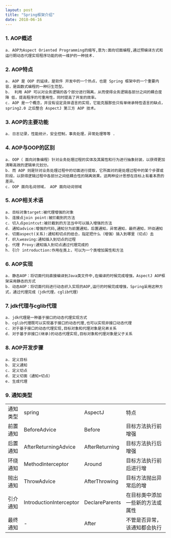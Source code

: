 ```yaml
---
layout: post
title: "Spring框架介绍"
date: 2018-06-16
---
```


### 1. AOP概述
	a. AOP为Aspect Oriented Programming的缩写,意为:面向切面编程,通过预编译方式和运行期动态代理实现程序功能的统一维护的一种技术.
	
### 2. AOP特点
	a. AOP 是 OOP 的延续，是软件 开发中的一个热点，也是 Spring 框架中的一个重要内容，是函数式编程的一种衍生范型。
	b.  利用 AOP 可以对业务逻辑的各个部分进行隔离，从而使得业务逻辑各部分之间的耦合度降 低，提高程序的可重用性，同时提高了开发的效率。 
	c. AOP 是一个概念，并没有设定具体语言的实现，它能克服那些只有单继承特性语言的缺点， spring2.0 之后整合 AspectJ 第三方 AOP 技术。
	
### 3. AOP的主要功能
	a. 日志记录，性能统计，安全控制，事务处理，异常处理等等 .
	
### 4. AOP与OOP的区别
	a. OOP（ 面向对象编程）针对业务处理过程的实体及其属性和行为进行抽象封装，以获得更加清晰高效的逻辑单元划分。
	b. 而 AOP 则是针对业务处理过程中的切面进行提取，它所面对的是处理过程中的某个步骤或阶段，以获得逻辑过程中各部分之间低耦合性的隔离效果。这两种设计思想在目标上有着本质的差异。
	c. OOP 面向名词领域， AOP 面向动词领域
	
### 5. AOP相关术语
	a. 目标对象target:被代理增强的对象  
	b. 连接点join point:被拦截到的方法
	c. 切入点pointcut:被拦截到的方法当中可以插入增强的方法
	d. 通知advice:增强的代码,通知分为前置通知，后置通知，异常通知，最终通知，环绕通知
	e. 切面aspect(关系):通知和切点的结合，指定把什么（增强）插入到哪里（切点）去
	f. 织入weaving:通知插入到切点的过程
	g. 代理 Proxy:通知插入到切点通过代理完成的
	h. 引介 introduction:作用在类上，可以为一个类增加属性和方法
	
### 6. AOP实现
	a. 静态AOP：将切面代码直接编译到Java类文件中,在编译的时候完成增强，AspectJ AOP框架采用静态的方式
	b. 动态AOP：将切面代码进行动态织入实现的AOP,运行的时候完成增强，Spring采用这种方式，通过代理完成（jdk代理，cglib代理）
	
### 7. jdk代理与cglib代理
	a. jdk代理是一种基于接口的动态代理实现方式
	b. cglib代理既可以实现基于接口的动态代理,也可以实现非接口动态代理 
	c. 对于基于接口的动态代理实现,目标对象和代理对象是兄弟关系
	d. 对于基于非接口(继承)的动态代理实现,目标对象和代理对象是父子关系
	
### 8. AOP开发步骤
	a. 定义目标
	b. 定义通知
	c. 定义切点
	d. 定义切面（通知+切点）
	e. 生成代理

### 9. 通知类型
<table>
	<tr>
		<td>通知类型</td>
		<td>spring</td>
		<td>AspectJ</td>
		<td>特点</td>
	</tr>
	<tr>
		<td>前置通知</td>
		<td>BeforeAdvice</td>
		<td>Before</td>
		<td>目标方法执行前增强</td>
	</tr>
		<tr>
		<td>后置通知</td>
		<td>AfterReturningAdvice</td>
		<td>AfterReturning</td>
		<td>目标方法执行后增强</td>
	</tr>	
	<tr>
		<td>环绕通知</td>
		<td>MethodInterceptor</td>
		<td>Around</td>
		<td>目标方法执行前后进行增</td>
	</tr>	
	<tr>
		<td>抛出通知</td>
		<td>ThrowAdvice</td>
		<td>AfterThrowing</td>
		<td>目标方法抛出异常后的增</td>
	</tr>	
	<tr>
		<td>引介通知</td>
		<td>IntroductionInterceptor</td>
		<td>DeclareParents</td>
		<td>在目标类中添加一些新的方法或属性</td>
	</tr>	
	<tr>
		<td>最终通知</td>
		<td>-</td>
		<td>After</td>
		<td>不管是否异常，该通知都会执行</td>
	</tr>
</table>
